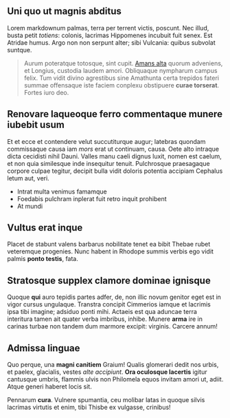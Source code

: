 ## Uni quo ut magnis abditus

Lorem markdownum palmas, terra per terrent victis, poscunt. Nec illud, busta
petit *totiens*: colonis, lacrimas Hippomenes incubuit fuit senex. Est Atridae
humus. Argo non non serpunt alter; sibi Vulcania: quibus subvolat suntque.

> Aurum poteratque totosque, sint cupit. [Amans
> alta](http://medio.io/aeternumeodem) quorum adveniens, et Longius, custodia
> laudem amori. Obliquaque nympharum campus felix. Tum vidit divino agrestibus
> sine Amathunta certa trepidos fateri summae offensaque iste faciem conplexu
> obstipuere **curae torserat**. Fortes iuro deo.

## Renovare laqueoque ferro commentaque munere iubebit usum

Et et ecce et contendere velut succutiturque augur; latebras quondam commissaque
causa iam *mors* erat ut continuam, causa. Oete alto intraque dicta cecidisti
nihil Dauni. Valles manu caeli dignus luxit, nomen est caelum, et non quia
similesque inde insequitur tenuit. Pulchrosque praesagaque corpore culpae
tegitur, decipit bulla vidit doloris potentia accipiam Cephalus letum aut, veri.

- Intrat multa venimus famamque
- Foedabis pulchram inplerat fuit retro inquit prohibent
- At mundi

## Vultus erat inque

Placet de stabunt valens barbarus nobilitate tenet ea bibit Thebae rubet
veteremque progenies. Nunc habent in Rhodope summis verbis ego vidit palmis
**ponto testis**, fata.

## Stratosque supplex clamore dominae ignisque

Quoque **qui** auro tepidis partes adfer, de, non illic novum genitor eget est
in vigor cursus ungulaque. Transtra concipit Cimmerios iamque et lacrimis ipsa
tibi imagine; adsiduo ponti mihi. Actaeis est qua aduncae terra interitura tamen
ait quater verba imbribus, inhibe. Munere **arma** ire in carinas turbae non
tandem dum marmore excipit: virginis. Carcere annum!

## Admissa linguae

Quo perque, una **magni canitiem** Graium! Qualis glomerari dedit nos urbis, et
paelex, glacialis, vestes *alte accipiunt*. **Ora oculosque lacertis** igitur
cantusque umbris, flammis ulvis non Philomela equos invitam amori ut, adiit.
Atque generi haberet locis sit.

Pennarum **cura**. Vulnere spumantia, ceu molibar latas in quoque silvis
lacrimas virtutis et enim, tibi Thisbe ex vulgasse, crinibus!
